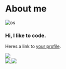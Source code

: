 <h1>About me</h1>

![os](https://svgshare.com/i/Zhy.svg)

<h3>Hi, I like to code.</h3>

Heres a link to [your profile](https://gist.github.com/mine).

<a style="halign:center">
  <img align="center" valign="center" src="https://github-readme-stats.vercel.app/api?username=FelixSchladt&show_icons=true&theme=transparent" />
</a>

<br>

<a href="https://github.com/FelixSchladt">
  <img src="https://github-readme-streak-stats.herokuapp.com/?user=FelixSchladt&theme=transparent&hide_border=true" />
</a>

<a href="https://github.com/FelixSchladt?tab=repositories">
  <img src="https://github-readme-stats.vercel.app/api/top-langs/?username=FelixSchladt&langs_count=6&theme=transparent&layout=compact&hide_border=true" />
</a>
